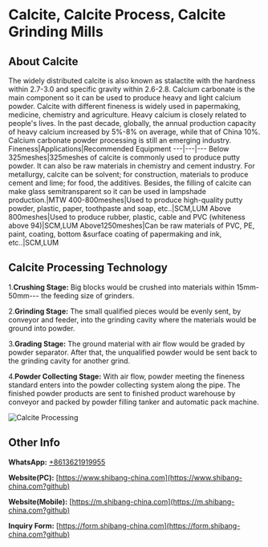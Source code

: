 # Calcite, Calcite Process, Calcite Grinding Mills
## About Calcite
The widely distributed calcite is also known as stalactite with the hardness within 2.7-3.0 and specific gravity within 2.6-2.8. Calcium carbonate is the main component so it can be used to produce heavy and light calcium powder. Calcite with different fineness is widely used in papermaking, medicine, chemistry and agriculture. Heavy calcium is closely related to people's lives. In the past decade, globally, the annual production capacity of heavy calcium increased by 5%-8% on average, while that of China 10%. Calcium carbonate powder processing is still an emerging industry.
Fineness|Applications|Recommended Equipment
---|---|---
Below 325meshes|325meshes of calcite is commonly used to produce putty powder. It can also be raw materials in chemistry and cement industry. For metallurgy, calcite can be solvent; for construction, materials to produce cement and lime; for food, the additives. Besides, the filling of calcite can make glass semitransparent so it can be used in lampshade production.|MTW
400-800meshes|Used to produce high-quality putty powder, plastic, paper, toothpaste and soap, etc..|SCM,LUM
Above 800meshes|Used to produce rubber, plastic, cable and PVC (whiteness above 94)|SCM,LUM
Above1250meshes|Can be raw materials of PVC, PE, paint, coating, bottom &surface coating of papermaking and ink, etc..|SCM,LUM
## Calcite Processing Technology
1.**Crushing Stage:** Big blocks would be crushed into materials within 15mm-50mm--- the feeding size of grinders.

2.**Grinding Stage:** The small qualified pieces would be evenly sent, by conveyor and feeder, into the grinding cavity where the materials would be ground into powder.

3.**Grading Stage:** The ground material with air flow would be graded by powder separator. After that, the unqualified powder would be sent back to the grinding cavity for another grind.

4.**Powder Collecting Stage:** With air flow, powder meeting the fineness standard enters into the powder collecting system along the pipe. The finished powder products are sent to finished product warehouse by conveyor and packed by powder filling tanker and automatic pack machine.

![Calcite Processing](https://static.sbmchina.com/images/business/mill/mtw-liuchengtu.jpg)
## Other Info
**WhatsApp:**  [+8613621919955](https://whatsapp.shibangsoft.com/WhatsApp.php)

**Website(PC):** [https://www.shibang-china.com](https://www.shibang-china.com?github)

**Website(Mobile):** [https://m.shibang-china.com](https://m.shibang-china.com?github)

**Inquiry Form:** [https://form.shibang-china.com](https://form.shibang-china.com?github)
